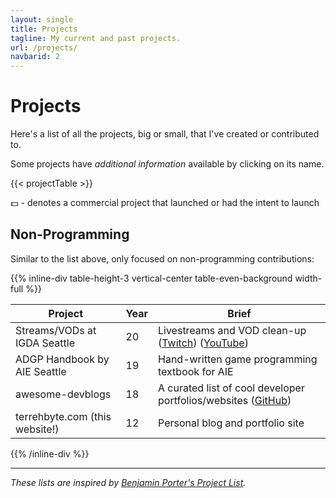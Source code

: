 ```yaml
---
layout: single
title: Projects
tagline: My current and past projects.
url: /projects/
navbarid: 2
---
```


# Projects

Here's a list of all the projects, big or small, that I've created or contributed to.

Some projects have _additional information_ available by clicking on its name.

{{< projectTable >}}

:dollar: - denotes a commercial project that launched or had the intent to launch

## Non-Programming

Similar to the list above, only focused on non-programming contributions:

{{% inline-div table-height-3 vertical-center table-even-background width-full %}}

Project                        | Year | Brief
-------------------------------|------|---------------------------------------------------------------------------------------------------------------------------------
Streams/VODs at IGDA Seattle   | 20   | Livestreams and VOD clean-up ([Twitch](https://twitch.tv/IGDASeattle)) ([YouTube](https://www.youtube.com/c/IGDASeattle/videos))
ADGP Handbook by AIE Seattle   | 19   | Hand-written game programming textbook for AIE
awesome-devblogs               | 18   | A curated list of cool developer portfolios/websites ([GitHub](https://github.com/terrehbyte/awesome-devblogs))
terrehbyte.com (this website!) | 12   | Personal blog and portfolio site

{{% /inline-div %}}

---

_These lists are inspired by [Benjamin Porter's Project List](https://bp.io/projects/)._
